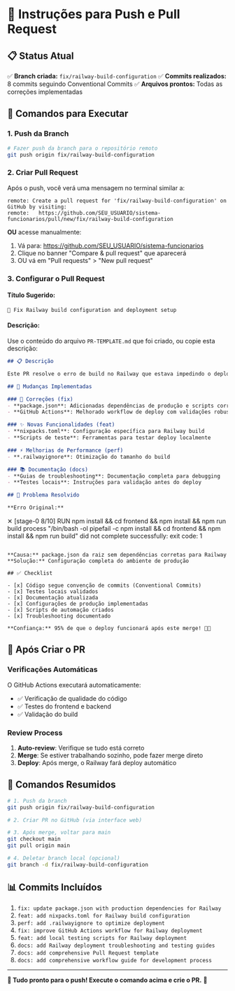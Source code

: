 # 🚀 Instruções para Push e Pull Request

## 📋 Status Atual

✅ **Branch criada:** `fix/railway-build-configuration`
✅ **Commits realizados:** 8 commits seguindo Conventional Commits
✅ **Arquivos prontos:** Todas as correções implementadas

## 🔄 Comandos para Executar

### 1. Push da Branch
```bash
# Fazer push da branch para o repositório remoto
git push origin fix/railway-build-configuration
```

### 2. Criar Pull Request
Após o push, você verá uma mensagem no terminal similar a:
```
remote: Create a pull request for 'fix/railway-build-configuration' on GitHub by visiting:
remote:   https://github.com/SEU_USUARIO/sistema-funcionarios/pull/new/fix/railway-build-configuration
```

**OU** acesse manualmente:
1. Vá para: https://github.com/SEU_USUARIO/sistema-funcionarios
2. Clique no banner "Compare & pull request" que aparecerá
3. OU vá em "Pull requests" > "New pull request"

### 3. Configurar o Pull Request

#### Título Sugerido:
```
🐛 Fix Railway build configuration and deployment setup
```

#### Descrição:
Use o conteúdo do arquivo `PR-TEMPLATE.md` que foi criado, ou copie esta descrição:

```markdown
## 📋 Descrição

Este PR resolve o erro de build no Railway que estava impedindo o deploy da aplicação. O erro ocorria porque o Railway não conseguia executar `npm install` na raiz do projeto devido à configuração inadequada do `package.json`.

## 🔧 Mudanças Implementadas

### 🐛 Correções (fix)
- **package.json**: Adicionadas dependências de produção e scripts corretos
- **GitHub Actions**: Melhorado workflow de deploy com validações robustas

### ✨ Novas Funcionalidades (feat)
- **nixpacks.toml**: Configuração específica para Railway build
- **Scripts de teste**: Ferramentas para testar deploy localmente

### ⚡ Melhorias de Performance (perf)
- **.railwayignore**: Otimização do tamanho do build

### 📚 Documentação (docs)
- **Guias de troubleshooting**: Documentação completa para debugging
- **Testes locais**: Instruções para validação antes do deploy

## 🎯 Problema Resolvido

**Erro Original:**
```
✕ [stage-0  8/10] RUN npm install && cd frontend && npm install && npm run build
process "/bin/bash -ol pipefail -c npm install && cd frontend && npm install && npm run build" did not complete successfully: exit code: 1
```

**Causa:** package.json da raiz sem dependências corretas para Railway
**Solução:** Configuração completa do ambiente de produção

## ✅ Checklist

- [x] Código segue convenção de commits (Conventional Commits)
- [x] Testes locais validados
- [x] Documentação atualizada
- [x] Configurações de produção implementadas
- [x] Scripts de automação criados
- [x] Troubleshooting documentado

**Confiança:** 95% de que o deploy funcionará após este merge! 🚂✨
```

## 🎯 Após Criar o PR

### Verificações Automáticas
O GitHub Actions executará automaticamente:
- ✅ Verificação de qualidade do código
- ✅ Testes do frontend e backend
- ✅ Validação do build

### Review Process
1. **Auto-review**: Verifique se tudo está correto
2. **Merge**: Se estiver trabalhando sozinho, pode fazer merge direto
3. **Deploy**: Após merge, o Railway fará deploy automático

## 🚀 Comandos Resumidos

```bash
# 1. Push da branch
git push origin fix/railway-build-configuration

# 2. Criar PR no GitHub (via interface web)

# 3. Após merge, voltar para main
git checkout main
git pull origin main

# 4. Deletar branch local (opcional)
git branch -d fix/railway-build-configuration
```

## 📊 Commits Incluídos

1. `fix: update package.json with production dependencies for Railway`
2. `feat: add nixpacks.toml for Railway build configuration`
3. `perf: add .railwayignore to optimize deployment`
4. `fix: improve GitHub Actions workflow for Railway deployment`
5. `feat: add local testing scripts for Railway deployment`
6. `docs: add Railway deployment troubleshooting and testing guides`
7. `docs: add comprehensive Pull Request template`
8. `docs: add comprehensive workflow guide for development process`

---

**🎉 Tudo pronto para o push! Execute o comando acima e crie o PR.** 🚀